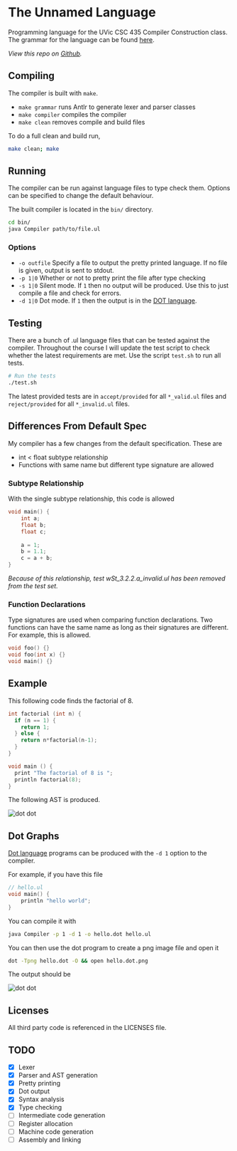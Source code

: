 # The Unnamed Language

Programming language for the UVic CSC 435 Compiler Construction class. The grammar for the language can be found [here](https://github.com/coffee-cup/unnamed-language/blob/master/grammar.pdf).

_View this repo on [Github](https://github.com/coffee-cup/unnamed-language)._

## Compiling

The compiler is built with `make`.

- `make grammar` runs Antlr to generate lexer and parser classes
- `make compiler` compiles the compiler
- `make clean` removes compile and build files

To do a full clean and build run,

```sh
make clean; make
```

## Running

The compiler can be run against language files to type check them. Options can be specified to change the default behaviour.

The built compiler is located in the `bin/` directory.

```sh
cd bin/
java Compiler path/to/file.ul
```

### Options

- `-o outfile` Specify a file to output the pretty printed language. If no file is given, output is sent to stdout.
- `-p 1|0` Whether or not to pretty print the file after type checking
- `-s 1|0` Silent mode. If `1` then no output will be produced. Use this to just compile a file and check for errors.
- `-d 1|0` Dot mode. If `1` then the output is in the [DOT language](https://www.graphviz.org/doc/info/lang.html).

## Testing

There are a bunch of .ul language files that can be tested against the compiler. Throughout the course I will update the test script to check whether the latest requirements are met. Use the script `test.sh` to run all tests.

```sh
# Run the tests
./test.sh
```

The latest provided tests are in `accept/provided` for all `*_valid.ul` files and `reject/provided` for all `*_invalid.ul` files.

## Differences From Default Spec

My compiler has a few changes from the default specification. These are

- int < float subtype relationship
- Functions with same name but different type signature are allowed

### Subtype Relationship

With the single subtype relationship, this code is allowed

```c
void main() {
    int a;
    float b;
    float c;
    
    a = 1;
    b = 1.1;
    c = a + b;
}
```

_Because of this relationship, test wSt_3.2.2.a_invalid.ul has been removed from the test set._

### Function Declarations

Type signatures are used when comparing function declarations. Two functions can have the same name as long as their signatures are different. For example, this is allowed.

```c
void foo() {}
void foo(int x) {}
void main() {}
```

## Example

This following code finds the factorial of 8.

```c
int factorial (int n) {
  if (n == 1) {
    return 1;
  } else {
    return n*factorial(n-1);
  }
}

void main () {
  print "The factorial of 8 is ";
  println factorial(8);
}
```

The following AST is produced.

![dot dot](https://user-images.githubusercontent.com/3044853/36404127-e13e5958-159d-11e8-9a48-fc4b672cfb23.png)

## Dot Graphs

[Dot language](https://www.graphviz.org/doc/info/lang.html) programs can be produced with the `-d 1` option to the compiler.

For example, if you have this file

```c
// hello.ul
void main() {
    println "hello world";
}
```

You can compile it with

```bash
java Compiler -p 1 -d 1 -o hello.dot hello.ul
```

You can then use the dot program to create a png image file and open it

```bash
dot -Tpng hello.dot -O && open hello.dot.png
```

The output should be

![dot dot](https://user-images.githubusercontent.com/3044853/36404174-18a6d88e-159e-11e8-8426-179d5062aae1.png)

## Licenses

All third party code is referenced in the LICENSES file.

## TODO

- [x] Lexer
- [x] Parser and AST generation
- [x] Pretty printing
- [x] Dot output
- [x] Syntax analysis
- [x] Type checking
- [ ] Intermediate code generation
- [ ] Register allocation
- [ ] Machine code generation
- [ ] Assembly and linking
